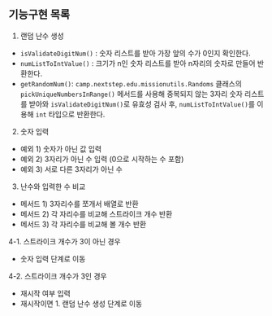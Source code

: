 ## 기능구현 목록

1. 랜덤 난수 생성
  - `isValidateDigitNum()` : 숫자 리스트를 받아 가장 앞의 수가 0인지 확인한다.
  - `numListToIntValue()` : 크기가 n인 숫자 리스트를 받아 n자리의 숫자로 만들어 반환한다.
  - `getRandomNum()`: `camp.nextstep.edu.missionutils.Randoms` 클래스의 `pickUniqueNumbersInRange()` 메서드를 사용해 중복되지 않는 3자리 숫자 리스트를 받아와 `isValidateDigitNum()`로 유효성 검사 후, `numListToIntValue()`를 이용해 `int` 타입으로 반환한다. 

2. 숫자 입력
  - 예외 1) 숫자가 아닌 값 입력
  - 예외 2) 3자리가 아닌 수 입력 (0으로 시작하는 수 포함)
  - 예외 3) 서로 다른 3자리가 아닌 수

3. 난수와 입력한 수 비교
  - 메서드 1) 3자리수를 쪼개서 배열로 반환
  - 메서드 2) 각 자리수를 비교해 스트라이크 개수 반환
  - 메서드 3) 각 자리수를 비교해 볼 개수 반환

4-1. 스트라이크 개수가 3이 아닌 경우 
  - 숫자 입력 단계로 이동

4-2. 스트라이크 개수가 3인 경우
  - 재시작 여부 입력
  - 재시작이면 1. 랜덤 난수 생성 단계로 이동


